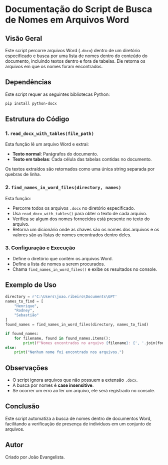 # Documentação do Script de Busca de Nomes em Arquivos Word

## Visão Geral
Este script percorre arquivos Word (`.docx`) dentro de um diretório especificado e busca por uma lista de nomes dentro do conteúdo do documento, incluindo textos dentro e fora de tabelas. Ele retorna os arquivos em que os nomes foram encontrados.

## Dependências
Este script requer as seguintes bibliotecas Python:

```sh
pip install python-docx
```

## Estrutura do Código

### 1. `read_docx_with_tables(file_path)`
Esta função lê um arquivo Word e extrai:
- **Texto normal**: Parágrafos do documento.
- **Texto em tabelas**: Cada célula das tabelas contidas no documento.

Os textos extraídos são retornados como uma única string separada por quebras de linha.

### 2. `find_names_in_word_files(directory, names)`
Esta função:
- Percorre todos os arquivos `.docx` no diretório especificado.
- Usa `read_docx_with_tables()` para obter o texto de cada arquivo.
- Verifica se algum dos nomes fornecidos está presente no texto do arquivo.
- Retorna um dicionário onde as chaves são os nomes dos arquivos e os valores são as listas de nomes encontrados dentro deles.

### 3. Configuração e Execução
- Define o diretório que contém os arquivos Word.
- Define a lista de nomes a serem procurados.
- Chama `find_names_in_word_files()` e exibe os resultados no console.

## Exemplo de Uso

```python
directory = r'C:\Users\joao.ribeiro\Documents\GPT'
names_to_find = [
    "Henrique",
    "Rodney",
    "Sebastião"
]
found_names = find_names_in_word_files(directory, names_to_find)

if found_names:
    for filename, found in found_names.items():
        print(f"Nomes encontrados no arquivo {filename}: {', '.join(found)}")
else:
    print("Nenhum nome foi encontrado nos arquivos.")
```

## Observações
- O script ignora arquivos que não possuem a extensão `.docx`.
- A busca por nomes é **case insensitive**.
- Se ocorrer um erro ao ler um arquivo, ele será registrado no console.

## Conclusão
Este script automatiza a busca de nomes dentro de documentos Word, facilitando a verificação de presença de indivíduos em um conjunto de arquivos.

## Autor

Criado por João Evangelista.